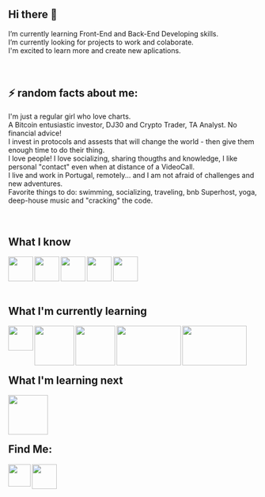 ## Hi there 👋  ##
<div>
    I’m currently learning Front-End and Back-End Developing skills.<br>
    I’m currently looking for projects to work and colaborate.<br>
    I'm excited to learn more and create new aplications.
</div>
<br>
<br>

## ⚡ random facts about me:  ##
<div>
    I'm just a regular girl who love charts.<br>
    A Bitcoin entusiastic investor, DJ30 and Crypto Trader, TA Analyst. No financial advice!<br>
    I invest in protocols and assests that will change the world - then give them enough time to do their thing.<br>
    I love people! I love socializing, sharing thougths and knowledge, I like personal "contact" even when at distance of a VideoCall. <br>
    I live and work in Portugal, remotely... and I am not afraid of challenges and new adventures.<br>
    Favorite things to do: swimming, socializing, traveling, bnb Superhost, yoga, deep-house music and "cracking" the code.<br>
</div>    
<br>        
<br>    
  
## What I know ## 
<div>
  <img align="left" width="50" height="50" src='https://user-images.githubusercontent.com/64487769/129619433-52ea163e-7158-4a4e-8945-d07e8a3fa222.png'>
  <img align="left" width="50" height="50" src='https://user-images.githubusercontent.com/64487769/129619883-20dab533-4c88-42e0-8b35-e16d8c48e467.png'>
  <img align="left" width="50" height="50" src='https://user-images.githubusercontent.com/64487769/129619929-4dd98aee-9429-432c-9924-1603d633b078.png'>   
  <img align="left" width="50" height="50" src='https://user-images.githubusercontent.com/64487769/129619967-02de5112-8b64-4c2f-8e07-09382945e2ee.png'>
  <img align="left" width="50" height="50" src='https://user-images.githubusercontent.com/64487769/129619978-1027ef83-7b12-4b10-a19b-0434867f94ce.png'>
  <br>
  <br>
</div>
<br>
<br>

## What I'm currently learning ## 
<div>

  <img align="left" width="50" height="50" src='https://user-images.githubusercontent.com/64487769/129619999-66eb2e41-a284-4f10-a726-e705098d5b10.png'>
  <img align="left" width="80" height="80" src='https://user-images.githubusercontent.com/64487769/129627468-0e150d1a-14e4-461f-b590-4cf4a60cff10.png'>
  <img align="left" width="80" height="80" src='https://user-images.githubusercontent.com/64487769/129627444-194a8ac5-8e51-4d1b-8aa1-58ef4d7e2d8c.png'>
  <img align="left" width="130" height="80" src='https://user-images.githubusercontent.com/64487769/129627367-9e37e50f-f93c-495c-9bb7-7364010d70fd.png'>
  <img align="left" width="130" height="80" src='https://user-images.githubusercontent.com/64487769/129627403-332687c5-85ab-440e-8f79-06f228969478.png'>
  <br>
  <br>
</div>
<br>
<br>

## What I'm learning next ## 
<div>

  <img align="left" width="80" height="80" src='https://user-images.githubusercontent.com/64487769/136249301-dd384740-ecbe-48c8-ab92-31cdd407a6b1.png'>  
  <br>
  <br>
</div>
<br>
<br>

## Find Me: ##
  <div>
        <a href="https://www.linkedin.com/in/anaaraujo/">
           <img align="left" width="45" height="45" src='https://user-images.githubusercontent.com/64487769/129624210-f316fbe6-2984-4519-ba19-a266339dd2a7.png'>
        </a>
        <a href="mailto:asaraujo.ndlx@gmail.com">
           <img align="left" width="50" height="50" src='https://user-images.githubusercontent.com/64487769/129623823-4afa3249-4334-4a81-b5a4-3b75e64b2530.png'>
        </a>
  </div>
